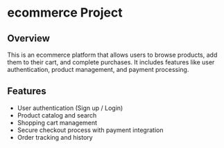 # ecommerce Project

## Overview
This is an ecommerce platform that allows users to browse products, add them to their cart, and complete purchases. It includes features like user authentication, product management, and payment processing.

## Features
- User authentication (Sign up / Login)
- Product catalog and search
- Shopping cart management
- Secure checkout process with payment integration
- Order tracking and history
